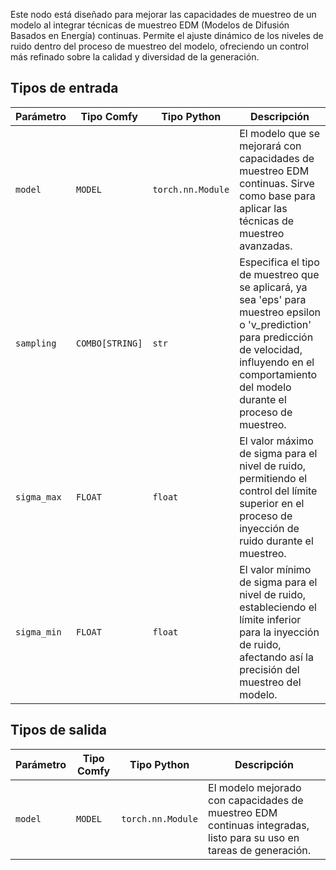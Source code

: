 
Este nodo está diseñado para mejorar las capacidades de muestreo de un modelo al integrar técnicas de muestreo EDM (Modelos de Difusión Basados en Energía) continuas. Permite el ajuste dinámico de los niveles de ruido dentro del proceso de muestreo del modelo, ofreciendo un control más refinado sobre la calidad y diversidad de la generación.
## Tipos de entrada
| Parámetro   | Tipo Comfy | Tipo Python        | Descripción |
|-------------|--------------|----------------------|-------------|
| `model`     | `MODEL`     | `torch.nn.Module`   | El modelo que se mejorará con capacidades de muestreo EDM continuas. Sirve como base para aplicar las técnicas de muestreo avanzadas. |
| `sampling`  | `COMBO[STRING]` | `str`             | Especifica el tipo de muestreo que se aplicará, ya sea 'eps' para muestreo epsilon o 'v_prediction' para predicción de velocidad, influyendo en el comportamiento del modelo durante el proceso de muestreo. |
| `sigma_max` | `FLOAT`     | `float`             | El valor máximo de sigma para el nivel de ruido, permitiendo el control del límite superior en el proceso de inyección de ruido durante el muestreo. |
| `sigma_min` | `FLOAT`     | `float`             | El valor mínimo de sigma para el nivel de ruido, estableciendo el límite inferior para la inyección de ruido, afectando así la precisión del muestreo del modelo. |

## Tipos de salida

| Parámetro | Tipo Comfy | Tipo Python        | Descripción |
|-----------|-------------|----------------------|-------------|
| `model`   | `MODEL`     | `torch.nn.Module`   | El modelo mejorado con capacidades de muestreo EDM continuas integradas, listo para su uso en tareas de generación. 